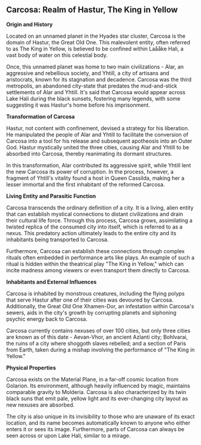 
## Carcosa: Realm of Hastur, The King in Yellow

**Origin and History**

Located on an unnamed planet in the Hyades star cluster, Carcosa is the domain of Hastur, the Great Old One. This malevolent entity, often referred to as The King in Yellow, is believed to be confined within Laååke Hali, a vast body of water on this celestial body.

Once, this unnamed planet was home to two main civilizations - Alar, an aggressive and rebellious society, and Yhtill, a city of artisans and aristocrats, known for its stagnation and decadence. Carcosa was the third metropolis, an abandoned city-state that predates the mud-and-stick settlements of Alar and Yhtill. It's said that Carcosa would appear across Lake Hali during the black sunsets, fostering many legends, with some suggesting it was Hastur's home before his imprisonment.

**Transformation of Carcosa**

Hastur, not content with confinement, devised a strategy for his liberation. He manipulated the people of Alar and Yhtill to facilitate the conversion of Carcosa into a tool for his release and subsequent apotheosis into an Outer God. Hastur mystically united the three cities, causing Alar and Yhtill to be absorbed into Carcosa, thereby reanimating its dormant structures.

In this transformation, Alar contributed its aggressive spirit, while Yhtill lent the new Carcosa its power of corruption. In the process, however, a fragment of Yhtill's vitality found a host in Queen Cassilda, making her a lesser immortal and the first inhabitant of the reformed Carcosa.

**Living Entity and Parasitic Function**

Carcosa transcends the ordinary definition of a city. It is a living, alien entity that can establish mystical connections to distant civilizations and drain their cultural life force. Through this process, Carcosa grows, assimilating a twisted replica of the consumed city into itself, which is referred to as a nexus. This predatory action ultimately leads to the entire city and its inhabitants being transported to Carcosa.

Furthermore, Carcosa can establish these connections through complex rituals often embedded in performance arts like plays. An example of such a ritual is hidden within the theatrical play "The King in Yellow," which can incite madness among viewers or even transport them directly to Carcosa.

**Inhabitants and External Influences**

Carcosa is inhabited by monstrous creatures, including the flying polyps that serve Hastur after one of their cities was devoured by Carcosa. Additionally, the Great Old One Xhamen-Dor, an infestation within Carcosa's sewers, aids in the city's growth by corrupting planets and siphoning psychic energy back to Carcosa.

Carcosa currently contains nexuses of over 100 cities, but only three cities are known as of this date - Aevan-Vhor, an ancient Azlanti city; Bohlvarai, the ruins of a city where shoggoth slaves rebelled; and a section of Paris from Earth, taken during a mishap involving the performance of "The King in Yellow."

**Physical Properties**

Carcosa exists on the Material Plane, in a far-off cosmic location from Golarion. Its environment, although heavily influenced by magic, maintains comparable gravity to Molderia. Carcosa is also characterized by its twin black suns that emit pale, yellow light and its ever-changing city layout as new nexuses are absorbed.

The city is also unique in its invisibility to those who are unaware of its exact location, and its name becomes automatically known to anyone who either enters it or sees its image. Furthermore, parts of Carcosa can always be seen across or upon Lake Hali, similar to a mirage.
